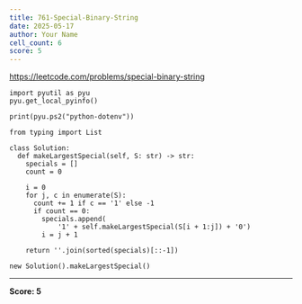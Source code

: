 ```yaml
---
title: 761-Special-Binary-String
date: 2025-05-17
author: Your Name
cell_count: 6
score: 5
---
```


https://leetcode.com/problems/special-binary-string


```
import pyutil as pyu
pyu.get_local_pyinfo()
```


```
print(pyu.ps2("python-dotenv"))
```


```
from typing import List
```


```
class Solution:
  def makeLargestSpecial(self, S: str) -> str:
    specials = []
    count = 0

    i = 0
    for j, c in enumerate(S):
      count += 1 if c == '1' else -1
      if count == 0:
        specials.append(
            '1' + self.makeLargestSpecial(S[i + 1:j]) + '0')
        i = j + 1

    return ''.join(sorted(specials)[::-1])
```


```
new Solution().makeLargestSpecial()
```


---
**Score: 5**